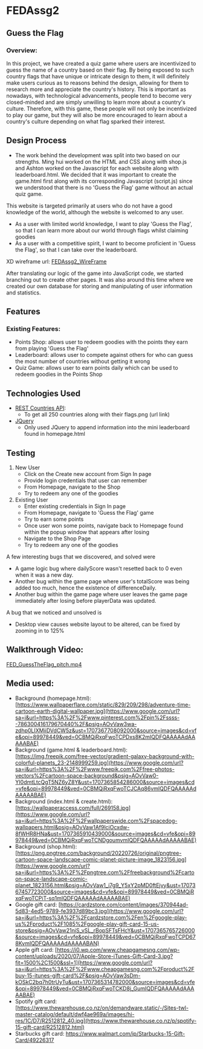 # FEDAssg2
## Guess the Flag
### Overview:
In this project, we have created a quiz game where users are incentivized to guess the name of a country based on their flag. By being exposed to such country flags
that have unique or intricate design to them, it will definitely make users curious as to reasons behind the design, allowing for them to research more and appreciate
the country's history. This is important as nowadays, with technological advancements, people tend to become very closed-minded and are simply unwilling to learn more about
a country's culture. Therefore, with this game, these people will not only be incentivized to play our game, but they will also be more encouraged to learn about a country's
culture depending on what flag sparked their interest.


## Design Process
- The work behind the development was split into two based on our strengths. Ming hui worked on the HTML and CSS along with shop.js and Ashton worked on the Javascript for each website along with leaderboard.html.
  We decided that it was important to create the game.html first along with its corresponding Javascript (script.js) since we understood that there is no 'Guess the Flag' game without an actual quiz game.


This website is targeted primarily at users who do not have a good knowledge of the world, although the website is welcomed to any user.

- As a user with limited world knowledge, I want to play 'Guess the Flag', so that I can learn more about our world through flags whilst claiming goodies
- As a user with a competitive spirit, I want to become proficient in 'Guess the Flag', so that I can take over the leaderboard.

XD wireframe url: [FEDAssg2_WireFrame](https://xd.adobe.com/view/38cc78b6-c8e0-42c5-8817-e01886437634-6d9f/)

After translating our logic of the game into JavaScript code, we started branching out to create other pages. It was also around this time where we created our own database
for storing and manipulating of user information and statistics. 

## Features
### Existing Features:
- Points Shop: allows user to redeem goodies with the points they earn from playing 'Guess the Flag'
- Leaderboard: allows user to compete against others for who can guess the most number of countries without getting it wrong
- Quiz Game: allows user to earn points daily which can be used to redeem goodies in the Points Shop

## Technologies Used
- [REST Countries API](https://restcountries.com/v3.1/all): 
  - To get all 250 countries along with their flags.png (url link)
- [JQuery](https://jquery.com)
  - Only used JQuery to append information into the mini leaderboard found in homepage.html

## Testing
1. New User
    - Click on the Create new account from Sign In page
    - Provide login credentials that user can remember
    - From Homepage, navigate to the Shop
    - Try to redeem any one of the goodies
2. Existing User
    - Enter existing credentials in Sign In page
    - From Homepage, navigate to 'Guess the Flag' game
    - Try to earn some points
    - Once user won some points, navigate back to Homepage found within the popup window that appears after losing
    - Navigate to the Shop Page
    - Try to redeem any one of the goodies

A few interesting bugs that we discovered, and solved were
  - A game logic bug where dailyScore wasn't resetted back to 0 even when it was a new day.
  - Another bug within the game page where user's totalScore was being added too much, hence the existence of differenceDaily.
  - Another bug within the game page where user leaves the game page immediately after losing before playerData was updated.

A bug that we noticed and unsolved is
  - Desktop view causes website layout to be altered, can be fixed by zooming in to 125%

## Walkthrough Video:
[FED_GuessTheFlag_pitch.mp4](https://drive.google.com/file/d/1S_o2GqfeN_PG0pPL2KNBEQ2e7M5_-tTZ/view?usp=drive_link)

## Media used:
- Background (homepage.html): [https://www.wallpaperflare.com/static/829/209/298/adventure-time-cartoon-earth-digital-wallpaper.jpg](https://www.google.com/url?sa=i&url=https%3A%2F%2Fwww.pinterest.com%2Fpin%2Fssss--786300416179670440%2F&psig=AOvVaw3wa-zdhp0LIXMiiDVdCW5z&ust=1707367708092000&source=images&cd=vfe&opi=89978449&ved=0CBMQjRxqFwoTCPDxs8K2mIQDFQAAAAAdAAAAABAE)
- Background (game.html & leaderboard.html): [https://img.freepik.com/free-vector/gradient-galaxy-background-with-colorful-planets_23-2148999259.jpg](https://www.google.com/url?sa=i&url=https%3A%2F%2Fwww.freepik.com%2Ffree-photos-vectors%2Fcartoon-space-background&psig=AOvVaw0-YI0dmtLtcQgT5NZ6yZ8Y&ust=1707365854286000&source=images&cd=vfe&opi=89978449&ved=0CBMQjRxqFwoTCJCAq86vmIQDFQAAAAAdAAAAABAE)
- Background (index.html & create.html): [https://wallpaperaccess.com/full/269158.jpg](https://www.google.com/url?sa=i&url=https%3A%2F%2Fwallpaperswide.com%2Fspacedog-wallpapers.html&psig=AOvVaw1Af9lciOcxdw-8fWHR8HNa&ust=1707365910439000&source=images&cd=vfe&opi=89978449&ved=0CBMQjRxqFwoTCNDgoumvmIQDFQAAAAAdAAAAABAE)
- Background (shop.html): [https://png.pngtree.com/background/20220726/original/pngtree-cartoon-space-landscape-comic-planet-picture-image_1823156.jpg](https://www.google.com/url?sa=i&url=https%3A%2F%2Fpngtree.com%2Ffreebackground%2Fcartoon-space-landscape-comic-planet_1823156.html&psig=AOvVaw1_i7g9_Y5xY2pMD0ftEjvy&ust=1707367457723000&source=images&cd=vfe&opi=89978449&ved=0CBMQjRxqFwoTCPiT-sq1mIQDFQAAAAAdAAAAABAE)
- Google gift card: [https://cardzstore.com/content/images/370944ad-5d83-4ed5-9789-fe3937d89bc3.jpg](https://www.google.com/url?sa=i&url=https%3A%2F%2Fcardzstore.com%2Fen%2Fgoogle-play-us%2Fproduct%2F1085%2Fgoogle-play-gift-card-15-us-store&psig=AOvVaw21niS_vSL_rBopSFTsFHcY&ust=1707365765726000&source=images&cd=vfe&opi=89978449&ved=0CBMQjRxqFwoTCPD678KvmIQDFQAAAAAdAAAAABAN)
- Apple gift card: [https://i0.wp.com/www.cheapgamesng.com/wp-content/uploads/2020/07/Apple-Store-iTunes-Gift-Card-3.jpg?fit=1500%2C1500&ssl=1](https://www.google.com/url?sa=i&url=https%3A%2F%2Fwww.cheapgamesng.com%2Fproduct%2Fbuy-15-itunes-gift-card%2F&psig=AOvVaw3sDm-kOSkC2bq7h0trUyTu&ust=1707365314782000&source=images&cd=vfe&opi=89978449&ved=0CBMQjRxqFwoTCKD8j_GumIQDFQAAAAAdAAAAABAE)
- Spotify gift card: [https://www.thewarehouse.co.nz/on/demandware.static/-/Sites-twl-master-catalog/default/dwf4ae969a/images/hi-res/1C/D7/R2512812_40.jpg](https://www.thewarehouse.co.nz/p/spotify-15-gift-card/R2512812.html)
- Starbucks gift card: https://www.walmart.com/ip/Starbucks-15-Gift-Card/49226317


